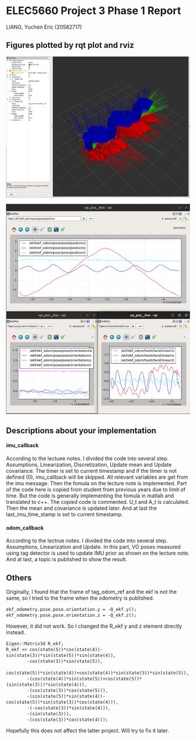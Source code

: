 # ELEC5660 Project 3 Phase 1 Report

LIANG, Yuchen Eric (20582717)

## Figures plotted by rqt plot and rviz
<p align="center">
<img src="./assets/P3p1Screenshot.png" alt= “” width="600">
</p>

<p align="center">
<img src="./assets/P3p1-rqtplot.png" alt= “” width="600">
</p>

## Descriptions about your implementation
#### imu_callback
According to the lectuee notes. I divided the code into several step. Assumptions, Linearization, Discretization, Update mean and Update covariance.
The timer is set to current timestamp and if the timer is not defined (0), imu_callback will be skipped. All relevant variables are get from the imu message. Then the fomula on the lecture note is implemented. Part of the code here is copied from student from previous years due to limit of time. But the code is generally implementing the fomula in matlab and translated to c++. The copied code is commented. U_t and A_t is calculated. Then the mean and covariance is updated later. And at last the last_imu_time_stamp is set to current timestamp.

#### odom_callback
According to the lectrue notes. I divided the code into several step. Assumptions, Linearization and Update. In this part, VO poses measured using tag detector is used to update IMU prior as shown on the lecture note. And at last, a topic is published to show the result.

## Others
Originally, I found that the frame of tag_odom_ref and the ekf is not the same, so I tried to the frame when the odometry is published. 
```
ekf_odometry.pose.pose.orientation.y = -Q_ekf.y();
ekf_odometry.pose.pose.orientation.z = -Q_ekf.z();
```
However, it did not work. So I changed the R_ekf y and z element directly instead.
```
Eigen::Matrix3d R_ekf;
R_ekf << cos(state(5))*cos(state(4))- sin(state(3))*sin(state(5))*sin(state(4)), 
        -cos(state(3))*sin(state(5)), 
        cos(state(5))*sin(state(4))+cos(state(4))*sin(state(3))*sin(state(5)),
        -(cos(state(4))*sin(state(5))+cos(state(5))*(sin(state(3)))*sin(state(4))), 
        -(cos(state(3))*cos(state(5))), 
        -(sin(state(5))*sin(state(4))-cos(state(5))*sin(state(3))*cos(state(4))),
        -(-cos(state(3))*sin(state(4))), 
        -(sin(state(3))), 
        -(cos(state(3))*cos(state(4)));
```
Hopefully this does not affect the latter project. Will try to fix it later.